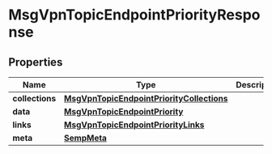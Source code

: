 
# MsgVpnTopicEndpointPriorityResponse

## Properties
Name | Type | Description | Notes
------------ | ------------- | ------------- | -------------
**collections** | [**MsgVpnTopicEndpointPriorityCollections**](MsgVpnTopicEndpointPriorityCollections.md) |  |  [optional]
**data** | [**MsgVpnTopicEndpointPriority**](MsgVpnTopicEndpointPriority.md) |  |  [optional]
**links** | [**MsgVpnTopicEndpointPriorityLinks**](MsgVpnTopicEndpointPriorityLinks.md) |  |  [optional]
**meta** | [**SempMeta**](SempMeta.md) |  | 



